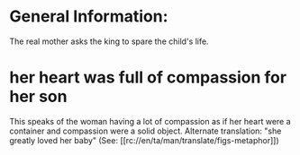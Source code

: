 # General Information:

The real mother asks the king to spare the child's life.

# her heart was full of compassion for her son

This speaks of the woman having a lot of compassion as if her heart were a container and compassion were a solid object. Alternate translation: "she greatly loved her baby" (See: [[rc://en/ta/man/translate/figs-metaphor]])

